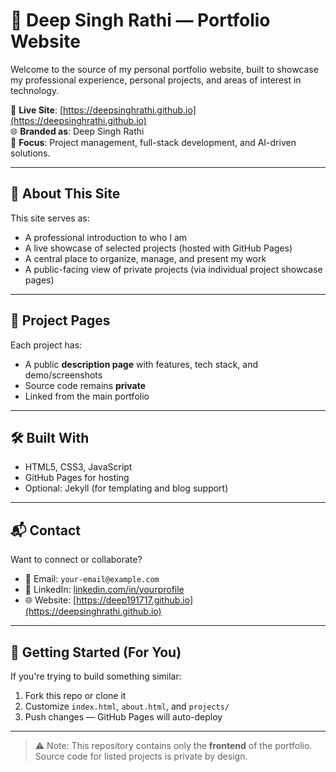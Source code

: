 # 💼 Deep Singh Rathi — Portfolio Website

Welcome to the source of my personal portfolio website, built to showcase my professional experience, personal projects, and areas of interest in technology.

🔗 **Live Site**: [https://deepsinghrathi.github.io](https://deepsinghrathi.github.io)  
🌐 **Branded as**: Deep Singh Rathi  
🎯 **Focus**: Project management, full-stack development, and AI-driven solutions.

---

## 🧠 About This Site

This site serves as:

- A professional introduction to who I am
- A live showcase of selected projects (hosted with GitHub Pages)
- A central place to organize, manage, and present my work
- A public-facing view of private projects (via individual project showcase pages)

---

## 📁 Project Pages

Each project has:
- A public **description page** with features, tech stack, and demo/screenshots
- Source code remains **private**
- Linked from the main portfolio

---

## 🛠️ Built With

- HTML5, CSS3, JavaScript
- GitHub Pages for hosting
- Optional: Jekyll (for templating and blog support)

---

## 📬 Contact

Want to connect or collaborate?

- 📧 Email: `your-email@example.com`
- 💼 LinkedIn: [linkedin.com/in/yourprofile](https://linkedin.com/in/deepsinghrathi)
- 🌐 Website: [https://deep191717.github.io](https://deepsinghrathi.github.io)

---

## 🚀 Getting Started (For You)

If you're trying to build something similar:
1. Fork this repo or clone it
2. Customize `index.html`, `about.html`, and `projects/`
3. Push changes — GitHub Pages will auto-deploy

---

> ⚠️ Note: This repository contains only the **frontend** of the portfolio. Source code for listed projects is private by design.

